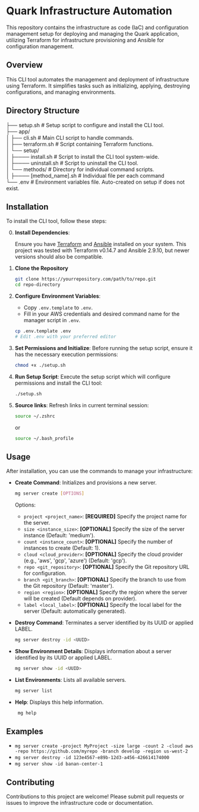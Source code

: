# Quark Infrastructure Automation

This repository contains the infrastructure as code (IaC) and configuration management setup for deploying and managing the Quark application, utilizing Terraform for infrastructure provisioning and Ansible for configuration management.

## Overview

This CLI tool automates the management and deployment of infrastructure using Terraform. It simplifies tasks such as initializing, applying, destroying configurations, and managing environments.

## Directory Structure

├── setup.sh # Setup script to configure and install the CLI tool.  
├── app/  
│ ├── cli.sh # Main CLI script to handle commands.  
│ ├── terraform.sh # Script containing Terraform functions.  
│ └── setup/  
│ ├──── install.sh # Script to install the CLI tool system-wide.  
│ ├──── uninstall.sh # Script to uninstall the CLI tool.  
│ └── methods/ # Directory for individual command scripts.  
│ ├──── [method_name].sh # Individual file per each command  
└── .env # Environment variables file. Auto-created on setup if does not exist.


## Installation

To install the CLI tool, follow these steps:

0. **Install Dependencies**:

   Ensure you have [Terraform](https://developer.hashicorp.com/terraform/install) and [Ansible](https://docs.ansible.com/ansible/latest/installation_guide/intro_installation.html) installed on your system. This project was tested with Terraform v0.14.7 and Ansible 2.9.10, but newer versions should also be compatible.


1. **Clone the Repository**
   ```bash
   git clone https://yourrepository.com/path/to/repo.git
   cd repo-directory
   ```


2. **Configure Environment Variables**:
    - Copy `.env.template` to `.env`.
    - Fill in your AWS credentials and desired command name for the manager script in `.env`.

    ```bash
    cp .env.template .env
    # Edit .env with your preferred editor
    ```

3. **Set Permissions and Initialize**: Before running the setup script, ensure it has the necessary execution permissions:

    ```bash
    chmod +x ./setup.sh
    ```

4. **Run Setup Script**: Execute the setup script which will configure permissions and install the CLI tool:

    ```bash
    ./setup.sh
    ```

5. **Source links**: Refresh links in current terminal session:

    ```bash
    source ~/.zshrc
    ```
   or
    ```bash
    source ~/.bash_profile
    ```

## Usage

After installation, you can use the commands to manage your infrastructure:

- **Create Command**: Initializes and provisions a new server.
  ```bash
  mg server create [OPTIONS]
   ```
  Options:
    - `project <project_name>`: **[REQUIRED]** Specify the project name for the server.
    - `size <instance_size>`: **[OPTIONAL]** Specify the size of the server instance (Default: 'medium').
    - `count <instance_count>`: **[OPTIONAL]** Specify the number of instances to create (Default: 1).
    - `cloud <cloud_provider>`: **[OPTIONAL]** Specify the cloud provider (e.g., 'aws', 'gcp', 'azure') (Default: 'gcp').
    - `repo <git_repository>`: **[OPTIONAL]** Specify the Git repository URL for configuration.
    - `branch <git_branch>`: **[OPTIONAL]** Specify the branch to use from the Git repository (Default: 'master').
    - `region <region>`: **[OPTIONAL]** Specify the region where the server will be created (Default depends on provider).
    - `label <local_label>`: **[OPTIONAL]** Specify the local label for the server (Default: automatically generated).


- **Destroy Command**: Terminates a server identified by its UUID or applied LABEL.
  ```bash
  mg server destroy -id <UUID>
   ```

- **Show Environment Details**: Displays information about a server identified by its UUID or applied LABEL.
  ```bash
  mg server show -id <UUID>
   ```

- **List Environments**: Lists all available servers.
  ```bash
  mg server list
   ```

- **Help**: Displays this help information.
  ```bash
   mg help
   ```

## Examples
- `mg server create -project MyProject -size large -count 2 -cloud aws -repo https://github.com/myrepo -branch develop -region us-west-2`
- `mg server destroy -id 123e4567-e89b-12d3-a456-426614174000`
- `mg server show -id banan-center-1`

## Contributing

Contributions to this project are welcome! Please submit pull requests or issues to improve the infrastructure code or documentation.


